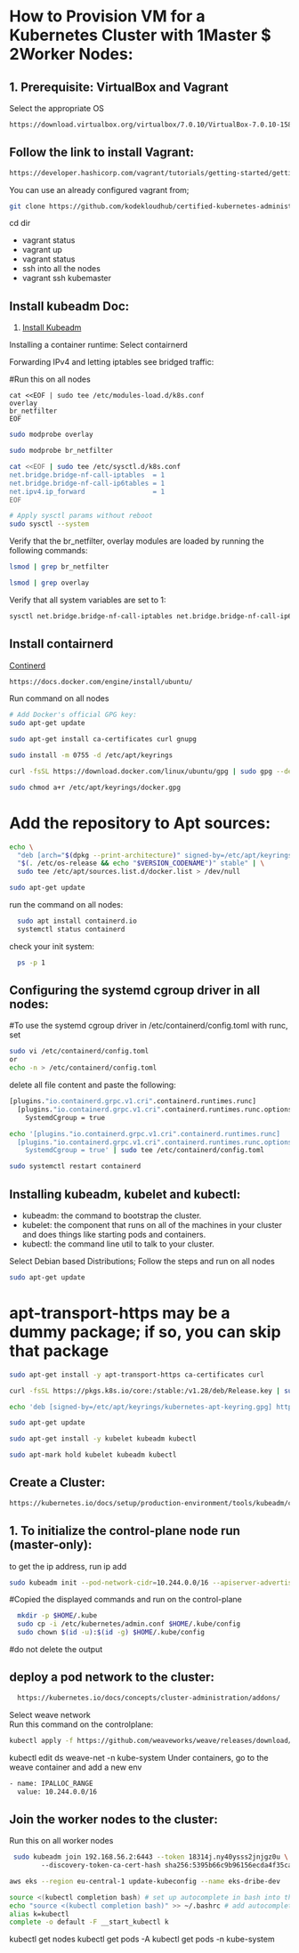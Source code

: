 How to Provision VM for a Kubernetes Cluster with 1Master $ 2Worker Nodes:
==========================================================================
## 1. Prerequisite: VirtualBox and Vagrant
Select the appropriate OS
```sh
https://download.virtualbox.org/virtualbox/7.0.10/VirtualBox-7.0.10-158379-Win.exe
```
## Follow the link to install Vagrant:
```sh
https://developer.hashicorp.com/vagrant/tutorials/getting-started/getting-started-install
```
You can use an already configured vagrant from;
```sh
git clone https://github.com/kodekloudhub/certified-kubernetes-administrator-course.git
```
cd dir
- vagrant status
- vagrant up
- vagrant status
- ssh into all the nodes
- vagrant ssh kubemaster

## Install kubeadm Doc:

1.  [Install Kubeadm](https://kubernetes.io/docs/setup/production-environment/tools/kubeadm/install-kubeadm/#installing-kubeadm-kubelet-and-kubectl)

Installing a container runtime:
Select contairnerd

Forwarding IPv4 and letting iptables see bridged traffic:

#Run this on all nodes
```ssh
cat <<EOF | sudo tee /etc/modules-load.d/k8s.conf
overlay
br_netfilter
EOF
```
```sh
sudo modprobe overlay
```
```sh
sudo modprobe br_netfilter
```
```sh
cat <<EOF | sudo tee /etc/sysctl.d/k8s.conf
net.bridge.bridge-nf-call-iptables  = 1
net.bridge.bridge-nf-call-ip6tables = 1
net.ipv4.ip_forward                 = 1
EOF
```
```sh
# Apply sysctl params without reboot
sudo sysctl --system
```

Verify that the br_netfilter, overlay modules are loaded by running the following commands:
```sh
lsmod | grep br_netfilter
```
```sh
lsmod | grep overlay
```
Verify that all system variables are set to 1:
```sh
sysctl net.bridge.bridge-nf-call-iptables net.bridge.bridge-nf-call-ip6tables net.ipv4.ip_forward
```
## Install contairnerd

[Continerd](https://github.com/containerd/containerd/blob/main/docs/getting-started.md)
```sh
https://docs.docker.com/engine/install/ubuntu/
```
Run command on all nodes
```sh
# Add Docker's official GPG key:
sudo apt-get update
```
```sh
sudo apt-get install ca-certificates curl gnupg
```
```sh
sudo install -m 0755 -d /etc/apt/keyrings
```
```sh
curl -fsSL https://download.docker.com/linux/ubuntu/gpg | sudo gpg --dearmor -o /etc/apt/keyrings/docker.gpg
```
```sh
sudo chmod a+r /etc/apt/keyrings/docker.gpg
```
# Add the repository to Apt sources:
```sh
echo \
  "deb [arch="$(dpkg --print-architecture)" signed-by=/etc/apt/keyrings/docker.gpg] https://download.docker.com/linux/ubuntu \
  "$(. /etc/os-release && echo "$VERSION_CODENAME")" stable" | \
  sudo tee /etc/apt/sources.list.d/docker.list > /dev/null
```
```sh
sudo apt-get update
```

run the command on all nodes:
```sh
  sudo apt install containerd.io
  systemctl status containerd
```
check your init system:
```sh
  ps -p 1
```
## Configuring the systemd cgroup driver in all nodes:
#To use the systemd cgroup driver in /etc/containerd/config.toml with runc, set
```sh
sudo vi /etc/containerd/config.toml
or
echo -n > /etc/containerd/config.toml
```
delete all file content and paste the following:
```sh
[plugins."io.containerd.grpc.v1.cri".containerd.runtimes.runc]
  [plugins."io.containerd.grpc.v1.cri".containerd.runtimes.runc.options]
    SystemdCgroup = true  
```
```sh
echo '[plugins."io.containerd.grpc.v1.cri".containerd.runtimes.runc]
  [plugins."io.containerd.grpc.v1.cri".containerd.runtimes.runc.options]
    SystemdCgroup = true' | sudo tee /etc/containerd/config.toml
```
```sh
sudo systemctl restart containerd 
```
## Installing kubeadm, kubelet and kubectl:
- kubeadm: the command to bootstrap the cluster.
- kubelet: the component that runs on all of the machines in your cluster and does things like starting pods and containers.
- kubectl: the command line util to talk to your cluster.

Select Debian based Distributions;
Follow the steps and run on all nodes
```sh
sudo apt-get update
```
# apt-transport-https may be a dummy package; if so, you can skip that package
```sh
sudo apt-get install -y apt-transport-https ca-certificates curl
```
```sh
curl -fsSL https://pkgs.k8s.io/core:/stable:/v1.28/deb/Release.key | sudo gpg --dearmor -o /etc/apt/keyrings/kubernetes-apt-keyring.gpg
```
```sh
echo 'deb [signed-by=/etc/apt/keyrings/kubernetes-apt-keyring.gpg] https://pkgs.k8s.io/core:/stable:/v1.28/deb/ /' | sudo tee /etc/apt/sources.list.d/kubernetes.list
```
```sh
sudo apt-get update
```
```sh
sudo apt-get install -y kubelet kubeadm kubectl
```
```sh
sudo apt-mark hold kubelet kubeadm kubectl
```

## Create a Cluster:
```sh
https://kubernetes.io/docs/setup/production-environment/tools/kubeadm/create-cluster-kubeadm/
```
## 1. To initialize the control-plane node run (master-only):

  to get the ip address, run ip add
```sh  
sudo kubeadm init --pod-network-cidr=10.244.0.0/16 --apiserver-advertise-address=192.168.56.2
```
#Copied the displayed commands and run on the control-plane
```sh
  mkdir -p $HOME/.kube
  sudo cp -i /etc/kubernetes/admin.conf $HOME/.kube/config       
  sudo chown $(id -u):$(id -g) $HOME/.kube/config
```
#do not delete the output

## deploy a pod network to the cluster:
```sh
  https://kubernetes.io/docs/concepts/cluster-administration/addons/
```
Select weave network  
Run this command on the controlplane:
```sh
kubectl apply -f https://github.com/weaveworks/weave/releases/download/v2.8.1/weave-daemonset-k8s.yaml
```
kubectl edit ds weave-net -n kube-system
Under containers, go to the weave container and add a new env 
```sh
- name: IPALLOC_RANGE
  value: 10.244.0.0/16
```
## Join the worker nodes to the cluster:
Run this on all worker nodes
```sh
 sudo kubeadm join 192.168.56.2:6443 --token 18314j.ny40ysss2jnjgz0u \ 
        --discovery-token-ca-cert-hash sha256:5395b66c9b96156ecda4f35caa8f08e7447e6432f77428fbe0202893e502e61f
```
```sh
aws eks --region eu-central-1 update-kubeconfig --name eks-dribe-dev
```

```sh
source <(kubectl completion bash) # set up autocomplete in bash into the current shell, bash-completion package should be installed first.
echo "source <(kubectl completion bash)" >> ~/.bashrc # add autocomplete permanently to your bash shell.
alias k=kubectl
complete -o default -F __start_kubectl k
```
kubectl get nodes
kubectl get pods -A 
kubectl get pods -n kube-system
